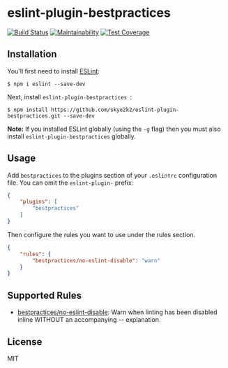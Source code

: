 # eslint-plugin-bestpractices

[![Build Status](https://travis-ci.com/skye2k2/eslint-plugin-bestpractices.svg?branch=master)](https://travis-ci.com/skye2k2/eslint-plugin-bestpractices) [![Maintainability](https://api.codeclimate.com/v1/badges/42dee44955a4fd7c7e03/maintainability)](https://codeclimate.com/github/skye2k2/eslint-plugin-bestpractices/maintainability) [![Test Coverage](https://api.codeclimate.com/v1/badges/42dee44955a4fd7c7e03/test_coverage)](https://codeclimate.com/github/skye2k2/eslint-plugin-bestpractices/test_coverage)

## Installation

You'll first need to install [ESLint](http://eslint.org):

```
$ npm i eslint --save-dev
```

Next, install `eslint-plugin-bestpractices `:

```
$ npm install https://github.com/skye2k2/eslint-plugin-bestpractices.git --save-dev
```

**Note:** If you installed ESLint globally (using the `-g` flag) then you must also install `eslint-plugin-bestpractices` globally.

## Usage

Add `bestpractices` to the plugins section of your `.eslintrc` configuration file. You can omit the `eslint-plugin-` prefix:

```json
{
    "plugins": [
        "bestpractices"
    ]
}
```

Then configure the rules you want to use under the rules section.

```json
{
    "rules": {
        "bestpractices/no-eslint-disable": "warn"
    }
}
```

## Supported Rules

* [bestpractices/no-eslint-disable](docs/rules/no-eslint-disable.md): Warn when linting has been disabled inline WITHOUT an accompanying -- explanation.

## License

MIT

